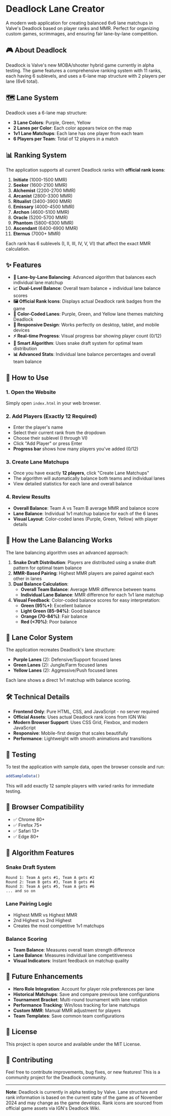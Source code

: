 # Deadlock Lane Creator

A modern web application for creating balanced 6v6 lane matchups in Valve's Deadlock based on player ranks and MMR. Perfect for organizing custom games, scrimmages, and ensuring fair lane-by-lane competition.

## 🎮 About Deadlock

Deadlock is Valve's new MOBA/shooter hybrid game currently in alpha testing. The game features a comprehensive ranking system with 11 ranks, each having 6 sublevels, and uses a 6-lane map structure with 2 players per lane (6v6 total).

## 🗺️ Lane System

Deadlock uses a 6-lane map structure:
- **3 Lane Colors**: Purple, Green, Yellow
- **2 Lanes per Color**: Each color appears twice on the map
- **1v1 Lane Matchups**: Each lane has one player from each team
- **6 Players per Team**: Total of 12 players in a match

## 📊 Ranking System

The application supports all current Deadlock ranks with **official rank icons**:

1. **Initiate** (1000-1500 MMR)
2. **Seeker** (1600-2100 MMR)
3. **Alchemist** (2200-2700 MMR)
4. **Arcanist** (2800-3300 MMR)
5. **Ritualist** (3400-3900 MMR)
6. **Emissary** (4000-4500 MMR)
7. **Archon** (4600-5100 MMR)
8. **Oracle** (5200-5700 MMR)
9. **Phantom** (5800-6300 MMR)
10. **Ascendant** (6400-6900 MMR)
11. **Eternus** (7000+ MMR)

Each rank has 6 sublevels (I, II, III, IV, V, VI) that affect the exact MMR calculation.

## ✨ Features

- **🎯 Lane-by-Lane Balancing**: Advanced algorithm that balances each individual lane matchup
- **📈 Dual-Level Balance**: Overall team balance + individual lane balance scores
- **🖼️ Official Rank Icons**: Displays actual Deadlock rank badges from the game
- **🎨 Color-Coded Lanes**: Purple, Green, and Yellow lane themes matching Deadlock
- **📱 Responsive Design**: Works perfectly on desktop, tablet, and mobile devices
- **⚡ Real-time Progress**: Visual progress bar showing player count (0/12)
- **🔄 Smart Algorithm**: Uses snake draft system for optimal team distribution
- **📊 Advanced Stats**: Individual lane balance percentages and overall team balance

## 🚀 How to Use

### 1. Open the Website
Simply open `index.html` in your web browser.

### 2. Add Players (Exactly 12 Required)
- Enter the player's name
- Select their current rank from the dropdown
- Choose their sublevel (I through VI)
- Click "Add Player" or press Enter
- **Progress bar** shows how many players you've added (0/12)

### 3. Create Lane Matchups
- Once you have exactly **12 players**, click "Create Lane Matchups"
- The algorithm will automatically balance both teams and individual lanes
- View detailed statistics for each lane and overall balance

### 4. Review Results
- **Overall Balance**: Team A vs Team B average MMR and balance score
- **Lane Balance**: Individual 1v1 matchup balance for each of the 6 lanes
- **Visual Layout**: Color-coded lanes (Purple, Green, Yellow) with player details

## 🧮 How the Lane Balancing Works

The lane balancing algorithm uses an advanced approach:

1. **Snake Draft Distribution**: Players are distributed using a snake draft pattern for optimal team balance
2. **MMR-Based Pairing**: Highest MMR players are paired against each other in lanes
3. **Dual Balance Calculation**: 
   - **Overall Team Balance**: Average MMR difference between teams
   - **Individual Lane Balance**: MMR difference for each 1v1 lane matchup
4. **Visual Feedback**: Color-coded balance scores for easy interpretation:
   - **Green (95%+)**: Excellent balance
   - **Light Green (85-94%)**: Good balance
   - **Orange (70-84%)**: Fair balance
   - **Red (<70%)**: Poor balance

## 🎨 Lane Color System

The application recreates Deadlock's lane structure:

- **Purple Lanes** (2): Defensive/Support focused lanes
- **Green Lanes** (2): Jungle/Farm focused lanes  
- **Yellow Lanes** (2): Aggressive/Push focused lanes

Each lane shows a direct 1v1 matchup with balance scoring.

## 🛠️ Technical Details

- **Frontend Only**: Pure HTML, CSS, and JavaScript - no server required
- **Official Assets**: Uses actual Deadlock rank icons from IGN Wiki
- **Modern Browser Support**: Uses CSS Grid, Flexbox, and modern JavaScript
- **Responsive**: Mobile-first design that scales beautifully
- **Performance**: Lightweight with smooth animations and transitions

## 🧪 Testing

To test the application with sample data, open the browser console and run:
```javascript
addSampleData()
```

This will add exactly 12 sample players with varied ranks for immediate testing.

## 📱 Browser Compatibility

- ✅ Chrome 80+
- ✅ Firefox 75+
- ✅ Safari 13+
- ✅ Edge 80+

## 🎯 Algorithm Features

### Snake Draft System
```
Round 1: Team A gets #1, Team A gets #2
Round 2: Team B gets #3, Team B gets #4
Round 3: Team A gets #5, Team A gets #6
... and so on
```

### Lane Pairing Logic
- Highest MMR vs Highest MMR
- 2nd Highest vs 2nd Highest
- Creates the most competitive 1v1 matchups

### Balance Scoring
- **Team Balance**: Measures overall team strength difference
- **Lane Balance**: Measures individual lane competitiveness
- **Visual Indicators**: Instant feedback on matchup quality

## 🔮 Future Enhancements

- **Hero Role Integration**: Account for player role preferences per lane
- **Historical Matchups**: Save and compare previous lane configurations
- **Tournament Bracket**: Multi-round tournament with lane rotation
- **Performance Tracking**: Win/loss tracking for lane matchups
- **Custom MMR**: Manual MMR adjustment for players
- **Team Templates**: Save common team configurations

## 📄 License

This project is open source and available under the MIT License.

## 🤝 Contributing

Feel free to contribute improvements, bug fixes, or new features! This is a community project for the Deadlock community.

---

**Note**: Deadlock is currently in alpha testing by Valve. Lane structure and rank information is based on the current state of the game as of November 2024 and may change as the game develops. Rank icons are sourced from official game assets via IGN's Deadlock Wiki. 
